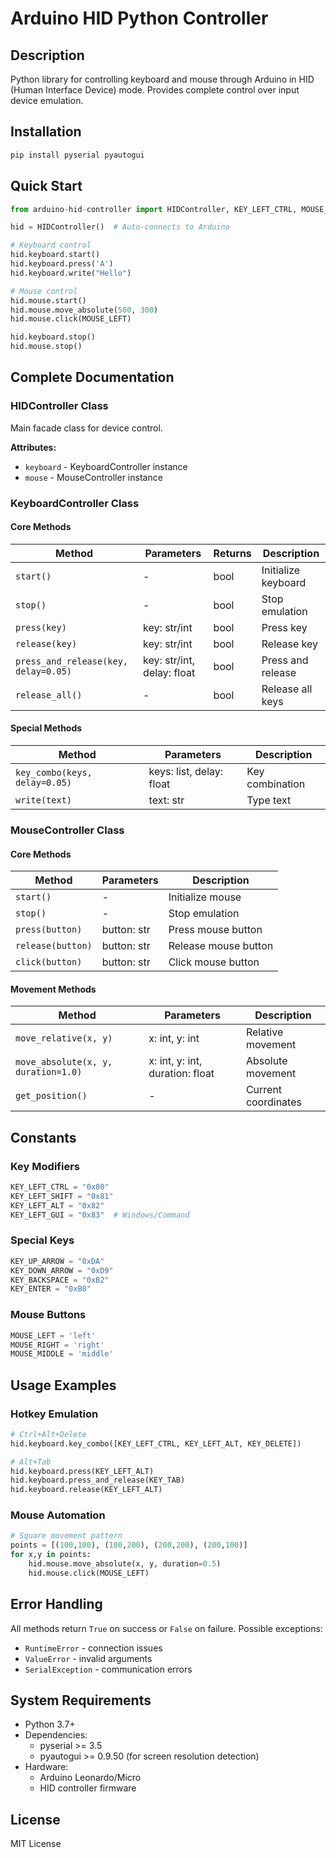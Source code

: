 # Arduino HID Python Controller

## Description
Python library for controlling keyboard and mouse through Arduino in HID (Human Interface Device) mode. Provides complete control over input device emulation.

## Installation
```bash
pip install pyserial pyautogui
```

## Quick Start
```python
from arduino-hid-controller import HIDController, KEY_LEFT_CTRL, MOUSE_LEFT

hid = HIDController()  # Auto-connects to Arduino

# Keyboard control
hid.keyboard.start()
hid.keyboard.press('A')
hid.keyboard.write("Hello")

# Mouse control
hid.mouse.start()
hid.mouse.move_absolute(500, 300)
hid.mouse.click(MOUSE_LEFT)

hid.keyboard.stop()
hid.mouse.stop()
```

## Complete Documentation

### HIDController Class
Main facade class for device control.

**Attributes:**
- `keyboard` - KeyboardController instance
- `mouse` - MouseController instance

### KeyboardController Class

#### Core Methods
| Method | Parameters | Returns | Description |
|--------|------------|---------|-------------|
| `start()` | - | bool | Initialize keyboard |
| `stop()` | - | bool | Stop emulation |
| `press(key)` | key: str/int | bool | Press key |
| `release(key)` | key: str/int | bool | Release key |
| `press_and_release(key, delay=0.05)` | key: str/int, delay: float | bool | Press and release |
| `release_all()` | - | bool | Release all keys |

#### Special Methods
| Method | Parameters | Description |
|--------|------------|-------------|
| `key_combo(keys, delay=0.05)` | keys: list, delay: float | Key combination |
| `write(text)` | text: str | Type text |

### MouseController Class

#### Core Methods
| Method | Parameters | Description |
|--------|------------|-------------|
| `start()` | - | Initialize mouse |
| `stop()` | - | Stop emulation |
| `press(button)` | button: str | Press mouse button |
| `release(button)` | button: str | Release mouse button |
| `click(button)` | button: str | Click mouse button |

#### Movement Methods
| Method | Parameters | Description |
|--------|------------|-------------|
| `move_relative(x, y)` | x: int, y: int | Relative movement |
| `move_absolute(x, y, duration=1.0)` | x: int, y: int, duration: float | Absolute movement |
| `get_position()` | - | Current coordinates |

## Constants

### Key Modifiers
```python
KEY_LEFT_CTRL = "0x80"
KEY_LEFT_SHIFT = "0x81"
KEY_LEFT_ALT = "0x82"
KEY_LEFT_GUI = "0x83"  # Windows/Command
```

### Special Keys
```python
KEY_UP_ARROW = "0xDA"
KEY_DOWN_ARROW = "0xD9"
KEY_BACKSPACE = "0xB2"
KEY_ENTER = "0xB0"
```

### Mouse Buttons
```python
MOUSE_LEFT = 'left'
MOUSE_RIGHT = 'right'
MOUSE_MIDDLE = 'middle'
```

## Usage Examples

### Hotkey Emulation
```python
# Ctrl+Alt+Delete
hid.keyboard.key_combo([KEY_LEFT_CTRL, KEY_LEFT_ALT, KEY_DELETE])

# Alt+Tab
hid.keyboard.press(KEY_LEFT_ALT)
hid.keyboard.press_and_release(KEY_TAB)
hid.keyboard.release(KEY_LEFT_ALT)
```

### Mouse Automation
```python
# Square movement pattern
points = [(100,100), (100,200), (200,200), (200,100)]
for x,y in points:
    hid.mouse.move_absolute(x, y, duration=0.5)
    hid.mouse.click(MOUSE_LEFT)
```

## Error Handling
All methods return `True` on success or `False` on failure. Possible exceptions:
- `RuntimeError` - connection issues
- `ValueError` - invalid arguments
- `SerialException` - communication errors

## System Requirements
- Python 3.7+
- Dependencies:
  - pyserial >= 3.5
  - pyautogui >= 0.9.50 (for screen resolution detection)
- Hardware:
  - Arduino Leonardo/Micro
  - HID controller firmware

## License
MIT License